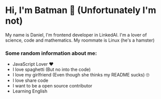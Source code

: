 
# Hi, I'm Batman 👋 (Unfortunately I'm not)

My name is Daniel, I'm frontend developer in LinkedAI. I'm a lover of science, code and mathematics. 
My roommate is Linux (he's a hamster)


### Some random information about me:
- JavaScript Lover ❤️
- I love spaghetti (But no into the code) 
- I love my girlfriend (Even though she thinks my README sucks) 🙄
- I love share code
- I want to be a open source contributor
- Learning English 
